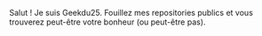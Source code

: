 Salut ! Je suis Geekdu25. Fouillez mes repositories publics et vous trouverez peut-être votre bonheur (ou peut-être pas).
